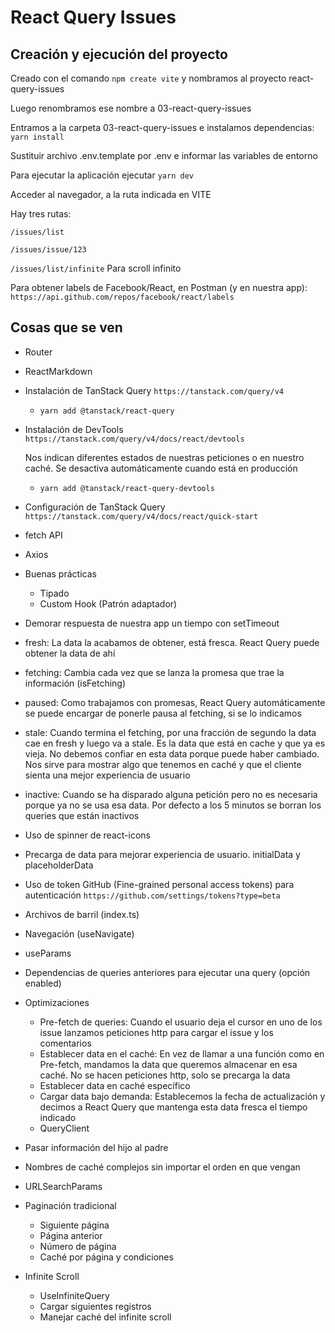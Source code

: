 # React Query Issues

## Creación y ejecución del proyecto

Creado con el comando `npm create vite` y nombramos al proyecto react-query-issues

Luego renombramos ese nombre a 03-react-query-issues

Entramos a la carpeta 03-react-query-issues e instalamos dependencias: `yarn install`

Sustituir archivo .env.template por .env e informar las variables de entorno

Para ejecutar la aplicación ejecutar `yarn dev`

Acceder al navegador, a la ruta indicada en VITE

Hay tres rutas:

`/issues/list`

`/issues/issue/123`

`/issues/list/infinite` Para scroll infinito

Para obtener labels de Facebook/React, en Postman (y en nuestra app): `https://api.github.com/repos/facebook/react/labels`

## Cosas que se ven

- Router
- ReactMarkdown
- Instalación de TanStack Query `https://tanstack.com/query/v4`
  - `yarn add @tanstack/react-query`
- Instalación de DevTools `https://tanstack.com/query/v4/docs/react/devtools`

  Nos indican diferentes estados de nuestras peticiones o en nuestro caché.
  Se desactiva automáticamente cuando está en producción

  - `yarn add @tanstack/react-query-devtools`

- Configuración de TanStack Query `https://tanstack.com/query/v4/docs/react/quick-start`
- fetch API
- Axios
- Buenas prácticas
  - Tipado
  - Custom Hook (Patrón adaptador)
- Demorar respuesta de nuestra app un tiempo con setTimeout
- fresh: La data la acabamos de obtener, está fresca. React Query puede obtener la data de ahí
- fetching: Cambia cada vez que se lanza la promesa que trae la información (isFetching)
- paused: Como trabajamos con promesas, React Query automáticamente se puede encargar de ponerle pausa al fetching, si se lo indicamos
- stale: Cuando termina el fetching, por una fracción de segundo la data cae en fresh y luego va a stale. Es la data que está en cache y que ya es vieja. No debemos confiar en esta data porque puede haber cambiado. Nos sirve para mostrar algo que tenemos en caché y que el cliente sienta una mejor experiencia de usuario
- inactive: Cuando se ha disparado alguna petición pero no es necesaria porque ya no se usa esa data. Por defecto a los 5 minutos se borran los queries que están inactivos
- Uso de spinner de react-icons
- Precarga de data para mejorar experiencia de usuario. initialData y placeholderData
- Uso de token GitHub (Fine-grained personal access tokens) para autenticación `https://github.com/settings/tokens?type=beta`
- Archivos de barril (index.ts)
- Navegación (useNavigate)
- useParams
- Dependencias de queries anteriores para ejecutar una query (opción enabled)
- Optimizaciones
  - Pre-fetch de queries: Cuando el usuario deja el cursor en uno de los issue lanzamos peticiones http para cargar el issue y los comentarios
  - Establecer data en el caché: En vez de llamar a una función como en Pre-fetch, mandamos la data que queremos almacenar en esa caché. No se hacen peticiones http, solo se precarga la data
  - Establecer data en caché específico
  - Cargar data bajo demanda: Establecemos la fecha de actualización y decimos a React Query que mantenga esta data fresca el tiempo indicado
  - QueryClient
- Pasar información del hijo al padre
- Nombres de caché complejos sin importar el orden en que vengan
- URLSearchParams
- Paginación tradicional
  - Siguiente página
  - Página anterior
  - Número de página
  - Caché por página y condiciones
- Infinite Scroll
  - UseInfiniteQuery
  - Cargar siguientes registros
  - Manejar caché del infinite scroll
